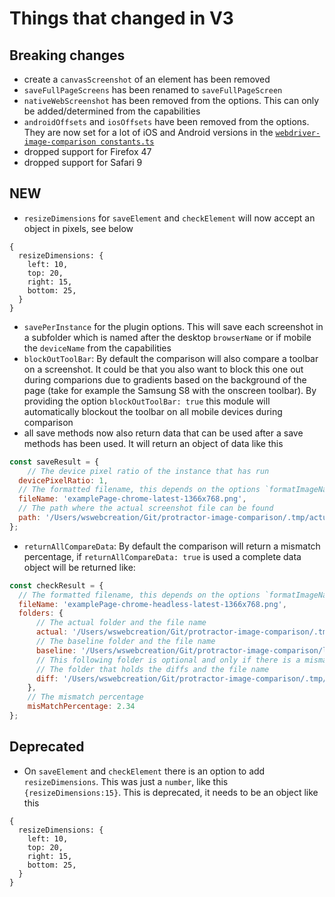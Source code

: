 # Things that changed in V3

## Breaking changes
- create a `canvasScreenshot` of an element has been removed
- `saveFullPageScreens` has been renamed to `saveFullPageScreen`
- `nativeWebScreenshot` has been removed from the options. This can only be added/determined from the capabilities
- `androidOffsets` and `iosOffsets` have been removed from the options. They are now set for a lot of iOS and Android versions in the [`webdriver-image-comparison constants.ts`](https://github.com/wswebcreation/webdriver-image-comparison/blob/master/lib/helpers/constants.ts)
- dropped support for Firefox 47
- dropped support for Safari 9

## NEW
- `resizeDimensions` for `saveElement` and `checkElement` will now accept an object in pixels, see below

```
{
  resizeDimensions: {
    left: 10,
    top: 20,
    right: 15,
    bottom: 25,
  }
}
```

- `savePerInstance` for the plugin options. This will save each screenshot in a subfolder which is named after the desktop `browserName` or if mobile the `deviceName` from the capabilities
- `blockOutToolBar`: By default the comparison will also compare a toolbar on a screenshot. It could be that you also want to block this one out during comparions due to gradients based on the background of the page (take for example the Samsung S8 with the onscreen toolbar). By providing the option `blockOutToolBar: true` this module will automatically blockout the toolbar on all mobile devices during comparison
- all save methods now also return data that can be used after a save methods has been used. It will return an object of data like this

```js
const saveResult = { 
	// The device pixel ratio of the instance that has run
  devicePixelRatio: 1,
  // The formatted filename, this depends on the options `formatImageName`
  fileName: 'examplePage-chrome-latest-1366x768.png',
  // The path where the actual screenshot file can be found
  path: '/Users/wswebcreation/Git/protractor-image-comparison/.tmp/actual/desktop_chrome',
};
```

- `returnAllCompareData`: By default the comparison will return a mismatch percentage, if `returnAllCompareData: true` is used a complete data object will be returned like:

```js
const checkResult = {  
  // The formatted filename, this depends on the options `formatImageName`
  fileName: 'examplePage-chrome-headless-latest-1366x768.png',
  folders: {
      // The actual folder and the file name
      actual: '/Users/wswebcreation/Git/protractor-image-comparison/.tmp/actual/desktop_chrome/examplePage-chrome-headless-latest-1366x768.png',
      // The baseline folder and the file name
      baseline: '/Users/wswebcreation/Git/protractor-image-comparison/localBaseline/desktop_chrome/examplePage-chrome-headless-latest-1366x768.png',
      // This following folder is optional and only if there is a mismatch
      // The folder that holds the diffs and the file name
      diff: '/Users/wswebcreation/Git/protractor-image-comparison/.tmp/diff/desktop_chrome/examplePage-chrome-headless-latest-1366x768.png',
    },
    // The mismatch percentage
    misMatchPercentage: 2.34
};
```


## Deprecated
- On `saveElement` and `checkElement` there is an option to add `resizeDimensions`. This was just a `number`, like this `{resizeDimensions:15}`. This is deprecated, it needs to be an object like this

```
{
  resizeDimensions: {
    left: 10,
    top: 20,
    right: 15,
    bottom: 25,
  }
}
```
